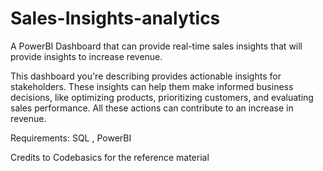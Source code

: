 # Sales-Insights-analytics
A PowerBI Dashboard that can provide real-time sales insights that will provide insights to increase revenue. 


This dashboard you're describing provides actionable insights for stakeholders. These insights can help them make informed business decisions, like optimizing products, prioritizing customers, and evaluating sales performance. All these actions can contribute to an increase in revenue.

Requirements: SQL , PowerBI  


Credits to Codebasics for the reference material
